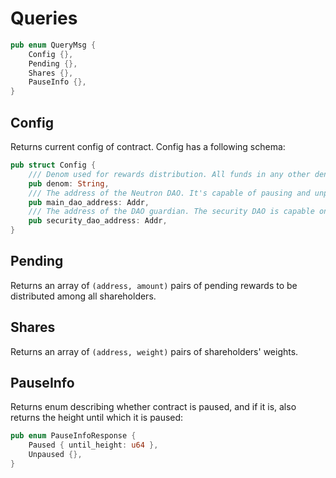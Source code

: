 # Queries

```rust
pub enum QueryMsg {
    Config {},
    Pending {},
    Shares {},
    PauseInfo {},
}
```

## Config

Returns current config of contract. Config has a following schema:

```rust
pub struct Config {
    /// Denom used for rewards distribution. All funds in any other denoms will be ignored.
    pub denom: String,
    /// The address of the Neutron DAO. It's capable of pausing and unpausing the contract
    pub main_dao_address: Addr,
    /// The address of the DAO guardian. The security DAO is capable only of pausing the contract.
    pub security_dao_address: Addr,
}
```

## Pending

Returns an array of `(address, amount)` pairs of pending rewards to be distributed among all shareholders.

## Shares

Returns an array of `(address, weight)` pairs of shareholders' weights.

## PauseInfo

Returns enum describing whether contract is paused, and if it is, also returns the height until which it is paused:

```rust
pub enum PauseInfoResponse {
    Paused { until_height: u64 },
    Unpaused {},
}
```

